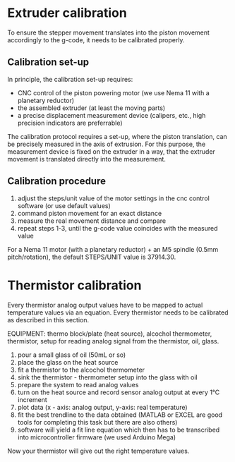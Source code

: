 # Extruder calibration
To ensure the stepper movement translates into the piston movement accordingly to the g-code, it needs to be calibrated properly.

## Calibration set-up
In principle, the calibration set-up requires:
- CNC control of the piston powering motor (we use Nema 11 with a planetary reductor)
- the assembled extruder (at least the moving parts)
- a precise displacement measurement device (calipers, etc., high precision indicators are preferrable)

The calibration protocol requires a set-up, where the piston translation, can be precisely measured in the axis of extrusion. For this purpose, the measurement device is fixed on the extruder in a way, that the extruder movement is translated directly into the measurement.

## Calibration procedure
1. adjust the steps/unit value of the motor settings in the cnc control software (or use default values)
2. command piston movement for an exact distance
3. measure the real movement distance and compare
4. repeat steps 1-3, until the g-code value coincides with the measured value

For a Nema 11 motor (with a planetary reductor) + an M5 spindle (0.5mm pitch/rotation), the default STEPS/UNIT value is 37914.30.


# Thermistor calibration
Every thermistor analog output values have to be mapped to actual temperature values via an equation. Every thermistor needs to be calibrated as described in this section. 

EQUIPMENT: thermo block/plate (heat source), alcochol thermometer, thermistor, setup for reading analog signal from the thermistor, oil, glass.
1. pour a small glass of oil (50mL or so)
2. place the glass on the heat source
3. fit a thermistor to the alcochol thermometer
4. sink the thermistor - thermometer setup into the glass with oil
5. prepare the system to read analog values 
6. turn on the heat source and record sensor analog output at every 1°C increment
7. plot data (x - axis: analog output, y-axis: real temperature)
8. fit the best trendline to the data obtained (MATLAB or EXCEL are good tools for completing this task but there are also others)
9. software will yield a fit line equation which then has to be transcribed into microcontroller firmware (we used Arduino Mega)

Now your thermistor will give out the right temperature values.
